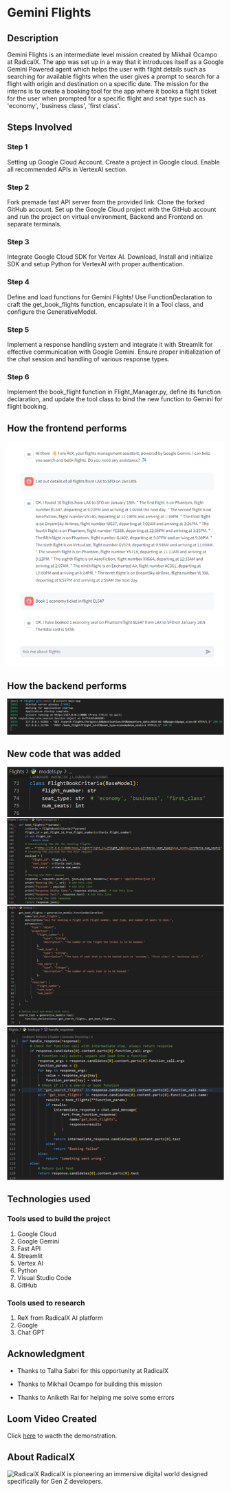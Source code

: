 # Gemini Flights 

## Description

Gemini Flights is an intermediate level mission created by Mikhail Ocampo at RadicalX. The app was set up in a way that it introduces itself as a Google Gemini Powered agent which helps the user with flight details such as searching for available flights when the user gives a prompt to search for a flight with origin and destination on a specific date. The mission for the interns  is to create a booking tool for the app where it books a flight ticket for the user when prompted for a specific flight and seat type such as 'economy', 'business class', 'first class'.

## Steps Involved

### Step 1
Setting up Google Cloud Account. Create a project in Google cloud. Enable all recommended APIs in VertexAI section.
### Step 2
Fork premade fast API server from the provided link. Clone the forked GitHub account. Set up the Google Cloud project with the GitHub account and run the project on virtual environment, Backend and Frontend on separate terminals.
### Step 3
Integrate Google Cloud SDK for Vertex AI. Download, Install and initialize SDK and setup Python for VertexAI with proper authentication.
### Step 4
Define and load functions for Gemini Flights! Use FunctionDeclaration to craft the get_book_flights function, encapsulate it in a Tool class, and configure the GenerativeModel.
### Step 5
Implement a response handling system and integrate it with Streamlit for effective communication with Google Gemini. Ensure proper initialization of the chat session and handling of various response types.
### Step 6
Implement the book_flight function in Flight_Manager.py, define its function declaration, and update the tool class to bind the new function to Gemini for flight booking.

## How the frontend performs
!["frontend"](./assets/Booking%20of%20requested%20flight%20ticket%20frontend.png)

## How the backend performs
!["backend"](./assets/Booking%20of%20requested%20flight%20ticket%20backend.png)

## New code that was added
!["flightBookCriteria"](./assets/FlightBookCriteriaInModels.png)
!["bookFlightsFunction"](./assets/FlightManagerBookFlightsFunction.png)
!["getBookFlights"](./assets/GetBookFlightsInTools.png)
!["handleResponse"](./assets/HandleResponseChangeInTools.png)

## Technologies used
### Tools used to build the project
1. Google Cloud
2. Google Gemini
3. Fast API
4. Streamlit
5. Vertex AI
6. Python
7. Visual Studio Code
8. GitHub

### Tools used to research 
1. ReX from RadicalX AI platform
2. Google 
3. Chat GPT

## Acknowledgment
- Thanks to Talha Sabri for this opportunity at RadicalX

- Thanks to Mikhail Ocampo for building this mission

- Thanks to Aniketh Rai for helping me solve some errors

## Loom Video Created 
Click [here](https://jam.dev/c/78af6b0f-1e5b-452e-9680-0275bbd1fc15) to wacth the demonstration.

## About RadicalX
![RadicalX](https://i.imgur.com/1yxvh5u.png)
RadicalX is pioneering an immersive digital world designed specifically for Gen Z developers.
